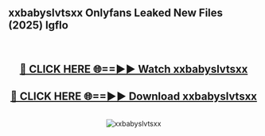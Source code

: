 <h2>xxbabyslvtsxx Onlyfans Leaked New Files (2025) lgflo</h2>
<br>
<div align="center">
<h2><a href="https://mediafiles.top/xxbabyslvtsxx&ref=git" rel="nofollow">🔴 CLICK HERE 🌐==►► Watch xxbabyslvtsxx</a></h2>
<h2><a href="https://mediafiles.top/xxbabyslvtsxx&ref=git" rel="nofollow">🔴 CLICK HERE 🌐==►► Download xxbabyslvtsxx</a></h2>
<br>
<a href="https://mediafiles.top/xxbabyslvtsxx&ref=git" rel="nofollow" data-target="animated-image.originalLink"><img src="https://i.ibb.co.com/xMMVF88/686577567.gif" alt="xxbabyslvtsxx" style="max-width: 100%; display: inline-block;" data-target="animated-image.originalImage"></a>
</div>
<br>
<br>